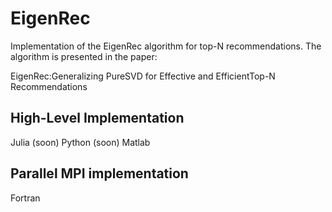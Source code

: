 # EigenRec
Implementation of the EigenRec algorithm for top-N recommendations. The  algorithm is presented in the paper:  

EigenRec:Generalizing PureSVD for Effective and EfficientTop-N Recommendations

## High-Level Implementation
Julia (soon)
Python (soon)
Matlab 


## Parallel MPI implementation 
Fortran
